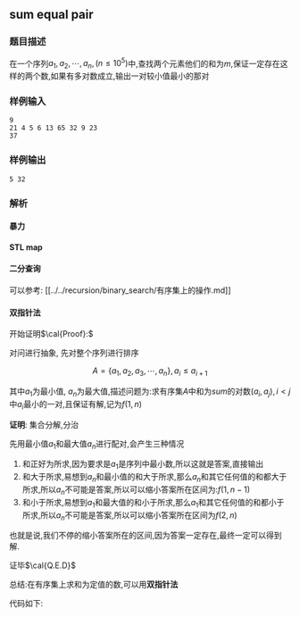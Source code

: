 ## sum equal pair

### 题目描述

在一个序列$a_1,a_2,\cdots,a_n,(n \leqslant 10^5)$中,查找两个元素他们的和为$m$,保证一定存在这样的两个数,如果有多对数成立,输出一对较小值最小的那对

### 样例输入

```plaintext
9
21 4 5 6 13 65 32 9 23
37
```
### 样例输出

```
5 32
```

### 解析

#### 暴力

#### STL map

#### 二分查询

可以参考: [[../../recursion/binary_search/有序集上的操作.md]]

#### 双指针法

开始证明$\cal{Proof}:$

对问进行抽象, 先对整个序列进行排序


$$
A = \{a_1,a_2,a_3,\cdots,a_n\}, a_i \leqslant a_{i+1}
$$

其中$a_1$为最小值, $a_n$为最大值,描述问题为:求有序集$A$中和为$sum$的对数$(a_i,a_j),i<j$中$a_i$最小的一对,且保证有解,记为$f(1,n)$

**证明**: 集合分解,分治

先用最小值$a_1$和最大值$a_n$进行配对,会产生三种情况

1. 和正好为所求,因为要求是$a_1$是序列中最小数,所以这就是答案,直接输出
2. 和大于所求,易想到$a_n$和最小值的和大于所求,那么$a_n$和其它任何值的和都大于所求,所以$a_n$不可能是答案,所以可以缩小答案所在区间为:$f(1,n-1)$
3. 和小于所求,易想到$a_1$和最大值的和小于所求,那么$a_1$和其它任何值的和都小于所求,所以$a_n$不可能是答案,所以可以缩小答案所在区间为$f(2,n)$

也就是说,我们不停的缩小答案所在的区间,因为答案一定存在,最终一定可以得到解.

证毕$\cal{Q.E.D}$

总结:在有序集上求和为定值的数,可以用**双指针法**

代码如下:
